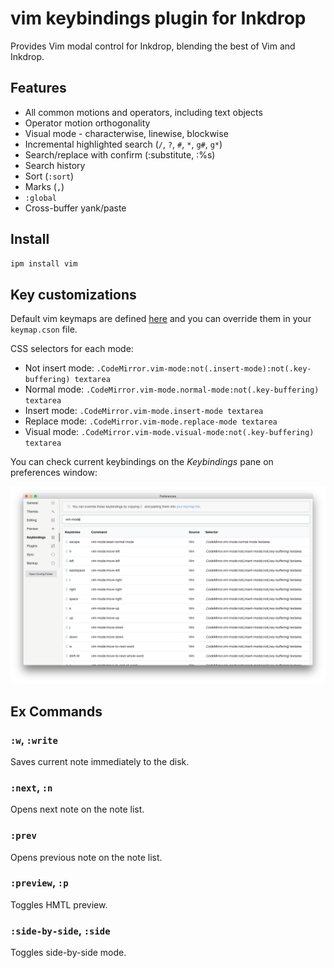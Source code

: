 # vim keybindings plugin for Inkdrop

Provides Vim modal control for Inkdrop, blending the best of Vim and Inkdrop.

## Features

 * All common motions and operators, including text objects
 * Operator motion orthogonality
 * Visual mode - characterwise, linewise, blockwise
 * Incremental highlighted search (`/`, `?`, `#`, `*`, `g#`, `g*`)
 * Search/replace with confirm (:substitute, :%s)
 * Search history
 * Sort (`:sort`)
 * Marks (`,`)
 * `:global`
 * Cross-buffer yank/paste

## Install

```sh
ipm install vim
```

## Key customizations

Default vim keymaps are defined [here](./keymaps/vim.json) and you can override them in your `keymap.cson` file.

CSS selectors for each mode:

 * Not insert mode: `.CodeMirror.vim-mode:not(.insert-mode):not(.key-buffering) textarea`
 * Normal mode: `.CodeMirror.vim-mode.normal-mode:not(.key-buffering) textarea`
 * Insert mode: `.CodeMirror.vim-mode.insert-mode textarea`
 * Replace mode: `.CodeMirror.vim-mode.replace-mode textarea`
 * Visual mode: `.CodeMirror.vim-mode.visual-mode:not(.key-buffering) textarea`

You can check current keybindings on the *Keybindings* pane on preferences window:

![](docs/preferences.png)

## Ex Commands

### `:w`, `:write`

Saves current note immediately to the disk.

### `:next`, `:n`

Opens next note on the note list.

### `:prev`

Opens previous note on the note list.

### `:preview`, `:p`

Toggles HMTL preview.

### `:side-by-side`, `:side`

Toggles side-by-side mode.

